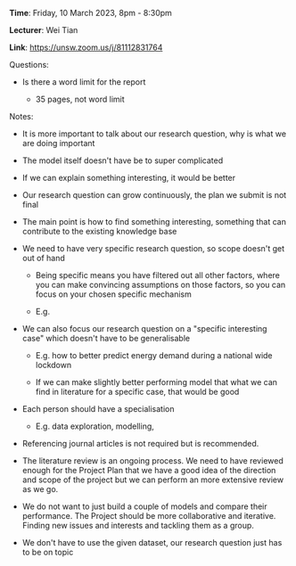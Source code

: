 **Time**: Friday, 10 March 2023, 8pm - 8:30pm

**Lecturer**: Wei Tian

**Link**: https://unsw.zoom.us/j/81112831764

Questions:

-   Is there a word limit for the report

    -   35 pages, not word limit

Notes:

-   It is more important to talk about our research question, why is
     what we are doing important

-   The model itself doesn't have be to super complicated

-   If we can explain something interesting, it would be better

-   Our research question can grow continuously, the plan we submit is
     not final

-   The main point is how to find something interesting, something that
     can contribute to the existing knowledge base

-   We need to have very specific research question, so scope doesn't
     get out of hand

    -   Being specific means you have filtered out all other factors,
         where you can make convincing assumptions on those factors, so
         you can focus on your chosen specific mechanism

    -   E.g.

-   We can also focus our research question on a "specific interesting
     case" which doesn't have to be generalisable

    -   E.g. how to better predict energy demand during a national wide
         lockdown

    -   If we can make slightly better performing model that what we can
         find in literature for a specific case, that would be good

-   Each person should have a specialisation

    -   E.g. data exploration, modelling,

-   Referencing journal articles is not required but is recommended.

-   The literature review is an ongoing process. We need to have
     reviewed enough for the Project Plan that we have a good idea of
     the direction and scope of the project but we can perform an more
     extensive review as we go.

-   We do not want to just build a couple of models and compare their
     performance. The Project should be more collaborative and
     iterative. Finding new issues and interests and tackling them as a
     group.

-   We don\'t have to use the given dataset, our research question just
     has to be on topic
